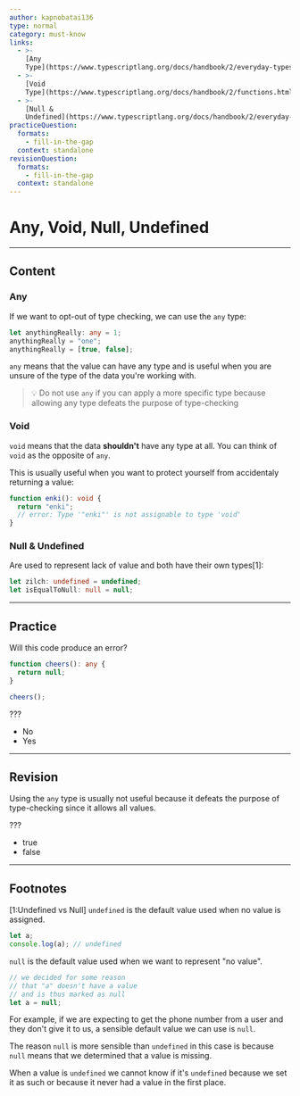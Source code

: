 ```yaml
---
author: kapnobatai136
type: normal
category: must-know
links:
  - >-
    [Any
    Type](https://www.typescriptlang.org/docs/handbook/2/everyday-types.html#any){documentation}
  - >-
    [Void
    Type](https://www.typescriptlang.org/docs/handbook/2/functions.html#void){documentation}
  - >-
    [Null &
    Undefined](https://www.typescriptlang.org/docs/handbook/2/everyday-types.html#null-and-undefined){documentation}
practiceQuestion:
  formats:
    - fill-in-the-gap
  context: standalone
revisionQuestion:
  formats:
    - fill-in-the-gap
  context: standalone
---
```


# Any, Void, Null, Undefined

---

## Content

### Any

If we want to opt-out of type checking, we can use the `any` type:

```ts
let anythingReally: any = 1;
anythingReally = "one";
anythingReally = [true, false];
```

`any` means that the value can have any type and is useful when you are unsure of the type of the data you're working with.

> 💡 Do not use `any` if you can apply a more specific type because allowing any type defeats the purpose of type-checking

### Void

`void` means that the data **shouldn't** have any type at all. You can think of `void` as the opposite of `any`.

This is usually useful when you want to protect yourself from accidentaly returning a value:

```ts
function enki(): void {
  return "enki";
  // error: Type '"enki"' is not assignable to type 'void'
}
```

### Null & Undefined

Are used to represent lack of value and both have their own types[1]:

```ts
let zilch: undefined = undefined;
let isEqualToNull: null = null;
```

---

## Practice

Will this code produce an error?

```ts
function cheers(): any {
  return null;
}

cheers();
```

???

- No
- Yes

---

## Revision

Using the `any` type is usually not useful because it defeats the purpose of type-checking since it allows all values.

???

- true
- false

---

## Footnotes

[1:Undefined vs Null]
`undefined` is the default value used when no value is assigned.

```ts
let a;
console.log(a); // undefined
```

`null` is the default value used when we want to represent "no value".

```ts
// we decided for some reason
// that "a" doesn't have a value
// and is thus marked as null
let a = null;
```

For example, if we are expecting to get the phone number from a user and they don't give it to us, a sensible default value we can use is `null`.

The reason `null` is more sensible than `undefined` in this case is because `null` means that we determined that a value is missing.

When a value is `undefined` we cannot know if it's `undefined` because we set it as such or because it never had a value in the first place.
